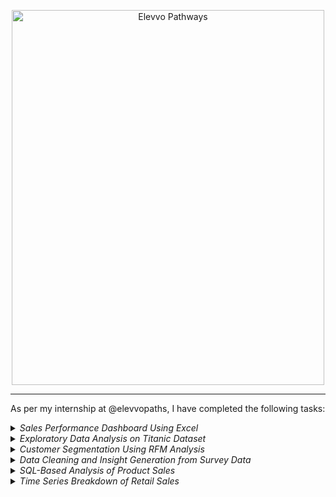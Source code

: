 <p align='center'>
  <img src='https://elevvo.tech/assets/nav_logo-5vkEKoZL.svg' alt='Elevvo Pathways' width="500" height="600">
</p>

---

As per my internship at @elevvopaths, I have completed the following tasks:
<details>
  <summary><i>Sales Performance Dashboard Using Excel</i></summary>
  <br>
  <table>
    <th>
      Sales Dashboard
    </th>
    <tr>
      <td><img width="1821" height="762" alt="Dashboard" src="https://github.com/user-attachments/assets/1393f71b-ceaf-4cea-bc29-0caa7ffe19b0" /></td>
    </tr>
  </table>
  The <code>.xlsx</code> file can be found <a href='SalesPerformanceDashboard'>here</a>
</details>

<details>
  <summary><i>Exploratory Data Analysis on Titanic Dataset</i></summary>
  <br>
  <table>
    <th colspan='2'>
      Notable Visualizations
    </th>
    <tr>
      <td><img width="567" height="455" alt="Gender" src="https://github.com/user-attachments/assets/3ef44d00-256f-4c97-86b5-81b5511043e0" /></td>
      <td><img width="567" height="455" alt="Embarkation" src="https://github.com/user-attachments/assets/8d83d417-0d10-42e8-8449-7074c264c310" /></td>
    </tr>
    <tr>
      <td><img width="567" height="455" alt="Class" src="https://github.com/user-attachments/assets/870e0125-7f93-43d7-8784-15f00df288c8" /></td>
      <td><img width="527" height="418" alt="Untitled" src="https://github.com/user-attachments/assets/bd5b8271-7a39-4727-bd5e-f592062623bb" /></td>
    </tr>
  </table>
  
  

  The in-depth analysis and data processing of the <code>.ipynb</code> file can be found <a href='EDA_TitanicDataset'>here</a>
</details>

<details>
  <summary><i>Customer Segmentation Using RFM Analysis</i></summary>
  <br>
  <table>
    <th colspan='2'>
      Notable Visualizations
    </th>
    <tr>
      <td><img width="833" height="470" alt="Untitled" src="https://github.com/user-attachments/assets/b19e0041-ccbc-4596-b297-0439173b5528" /></td>
      <td><img width="833" height="470" alt="Untitled" src="https://github.com/user-attachments/assets/d3e0eea3-705c-4c0a-a37c-864679aee67c" /></td>
    <tr>
      <td><img width="833" height="470" alt="Untitled" src="https://github.com/user-attachments/assets/dffb9d48-f83d-4e53-a2b8-50dd04d68f6d" /></td>
      <td><img width="527" height="418" alt="Heatmap" src="https://github.com/user-attachments/assets/ad67c688-5a7d-46bd-b907-3dd81ed26305" /></td>
    </tr>
  </table>

  The in-depth analysis and data processing of the <code>.ipynb</code> file as well as a table containing the RFM score of the customers in the respective dataset can be found <a href='CustomerSegmentation'>here</a>
</details>

<details>
  <summary><i>Data Cleaning and Insight Generation from Survey Data</i></summary>
  <br>
  <table>
    <th colspan='2'>
      Notable Visualizations
    </th>
    <tr>
      <td><img width="1189" height="590" alt="Untitled" src="https://github.com/user-attachments/assets/0d6823b4-8322-4e0c-818e-27f56b126909" /></td>
      <td><img width="868" height="470" alt="Untitled" src="https://github.com/user-attachments/assets/db9429b5-1beb-4e6d-bf48-f4978b4504d3" /></td>
    </tr>
    <tr>
      <td><img width="868" height="470" alt="Untitled" src="https://github.com/user-attachments/assets/b589b187-c26c-478f-a77d-bd95be89fee4" /></td>
      <td><img width="1255" height="470" alt="Untitled" src="https://github.com/user-attachments/assets/2a455b4a-65d2-4233-9b81-c41bcf371685" /></td>
    </tr>
    <tr>
      <td colspan='2'><img width="1255" height="470" alt="Untitled" src="https://github.com/user-attachments/assets/7c9b4034-3ed1-4250-b0e3-d4e1b5240d3d" /></td>
    </tr>
  </table>
  
  The in-depth analysis and data processing of the <code>.ipynb</code> file as well as more visualizations regarding the survey form can be found <a href='Insights_SurveyData'>here</a>
</details>

<details>
  <summary><i>SQL-Based Analysis of Product Sales</i></summary>
  <br>
  <table>
    <th colspan='2'>
      Notable Visualizations
    </th>
    <tr>
      <td><img width="1625" height="448" alt="Untitled" src="https://github.com/user-attachments/assets/32d5ba07-65e7-4c2b-967a-b8cdc352c194" /></td>
      <td><img width="571" height="432" alt="Untitled" src="https://github.com/user-attachments/assets/02da9ba6-7ec9-4290-b38d-41213de28789" /></td>
    </tr>
    <tr>
      <td colspan='2'><img width="1229" height="1368" alt="Untitled" src="https://github.com/user-attachments/assets/9b37507a-b00c-42de-bfa4-31e4ea83777e" /></td>
    </tr>
  </table>

  The in-depth analysis and data processing of the <code>.ipynb</code> file can be found <a href='ChinookDatabase'>here</a>
</details>

<details>
  <summary><i>Time Series Breakdown of Retail Sales</i></summary>
  <br>
  <table>
    <th colspan='2'>
      Notable Visualizations
    </th>
    <tr>
      <td><img width="629" height="470" alt="Untitled" src="https://github.com/user-attachments/assets/93d98194-603e-4377-8a19-ca435b4d14c0" /></td>
      <td><img width="1143" height="547" alt="Untitled" src="https://github.com/user-attachments/assets/08a5de41-b491-432c-8af2-47473b91916a" /></td>
    </tr>
    <tr>
      <td colspan='2'><img width="1143" height="547" alt="Untitled" src="https://github.com/user-attachments/assets/0b476233-88a5-4ea5-b7bc-eb29e1dfce49" /></td>
    </tr>
  </table>

  The in-depth analysis and data processing of the <code>.ipynb</code> file can be found <a href='TimeSeriesBreakdown'>here</a>
</details>
